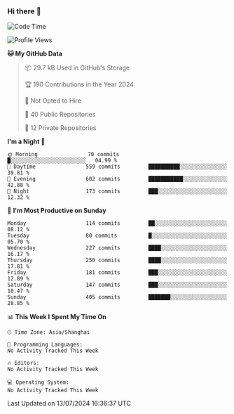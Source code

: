 ### Hi there 👋

<!--
**robinWongM/robinWongM** is a ✨ _special_ ✨ repository because its `README.md` (this file) appears on your GitHub profile.

Here are some ideas to get you started:

- 🔭 I’m currently working on ...
- 🌱 I’m currently learning ...
- 👯 I’m looking to collaborate on ...
- 🤔 I’m looking for help with ...
- 💬 Ask me about ...
- 📫 How to reach me: ...
- 😄 Pronouns: ...
- ⚡ Fun fact: ...
-->

<!--START_SECTION:waka-->
![Code Time](http://img.shields.io/badge/Code%20Time-255%20hrs%2031%20mins-blue)

![Profile Views](http://img.shields.io/badge/Profile%20Views-1-blue)

**🐱 My GitHub Data** 

> 📦 29.7 kB Used in GitHub's Storage 
 > 
> 🏆 190 Contributions in the Year 2024
 > 
> 🚫 Not Opted to Hire
 > 
> 📜 40 Public Repositories 
 > 
> 🔑 12 Private Repositories 
 > 
**I'm a Night 🦉** 

```text
🌞 Morning                70 commits          █░░░░░░░░░░░░░░░░░░░░░░░░   04.99 % 
🌆 Daytime                559 commits         ██████████░░░░░░░░░░░░░░░   39.81 % 
🌃 Evening                602 commits         ███████████░░░░░░░░░░░░░░   42.88 % 
🌙 Night                  173 commits         ███░░░░░░░░░░░░░░░░░░░░░░   12.32 % 
```
📅 **I'm Most Productive on Sunday** 

```text
Monday                   114 commits         ██░░░░░░░░░░░░░░░░░░░░░░░   08.12 % 
Tuesday                  80 commits          █░░░░░░░░░░░░░░░░░░░░░░░░   05.70 % 
Wednesday                227 commits         ████░░░░░░░░░░░░░░░░░░░░░   16.17 % 
Thursday                 250 commits         ████░░░░░░░░░░░░░░░░░░░░░   17.81 % 
Friday                   181 commits         ███░░░░░░░░░░░░░░░░░░░░░░   12.89 % 
Saturday                 147 commits         ███░░░░░░░░░░░░░░░░░░░░░░   10.47 % 
Sunday                   405 commits         ███████░░░░░░░░░░░░░░░░░░   28.85 % 
```


📊 **This Week I Spent My Time On** 

```text
🕑︎ Time Zone: Asia/Shanghai

💬 Programming Languages: 
No Activity Tracked This Week

🔥 Editors: 
No Activity Tracked This Week

💻 Operating System: 
No Activity Tracked This Week
```


 Last Updated on 13/07/2024 16:36:37 UTC
<!--END_SECTION:waka-->
